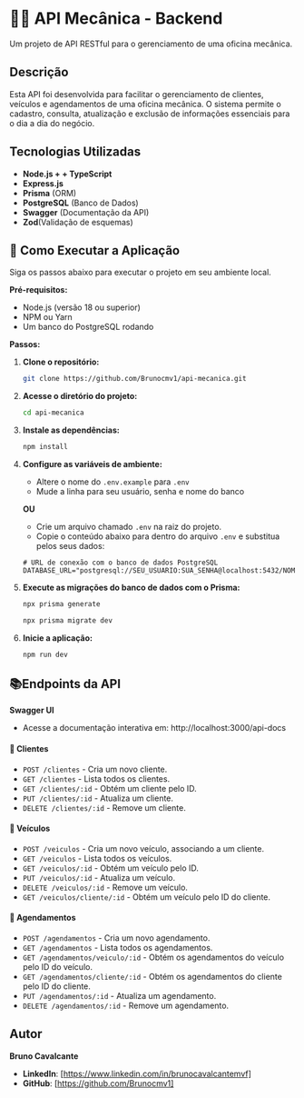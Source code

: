 # 🧑‍🔧 API Mecânica - Backend

Um projeto de API RESTful para o gerenciamento de uma oficina mecânica.

## Descrição

Esta API foi desenvolvida para facilitar o gerenciamento de clientes, veículos e agendamentos de uma oficina mecânica. O sistema permite o cadastro, consulta, atualização e exclusão de informações essenciais para o dia a dia do negócio.

## Tecnologias Utilizadas

* **Node.js + + TypeScript**
* **Express.js**
* **Prisma** (ORM)
* **PostgreSQL** (Banco de Dados)
* **Swagger** (Documentação da API)
* **Zod**(Validação de esquemas)

## 🚀 Como Executar a Aplicação

Siga os passos abaixo para executar o projeto em seu ambiente local.

**Pré-requisitos:**
* Node.js (versão 18 ou superior)
* NPM ou Yarn
* Um banco do PostgreSQL rodando

**Passos:**

1.  **Clone o repositório:**
    ```bash
    git clone https://github.com/Brunocmv1/api-mecanica.git
    ```

2.  **Acesse o diretório do projeto:**
    ```bash
    cd api-mecanica
    ```

3.  **Instale as dependências:**
    ```bash
    npm install
    ```

4.  **Configure as variáveis de ambiente:**
    * Altere o nome do `.env.example` para `.env`
    * Mude a linha para seu usuário, senha e nome do banco

    **OU**
    
    * Crie um arquivo chamado `.env` na raiz do projeto.
    * Copie o conteúdo abaixo para dentro do arquivo `.env` e substitua pelos seus dados:

    ```env
    # URL de conexão com o banco de dados PostgreSQL
    DATABASE_URL="postgresql://SEU_USUARIO:SUA_SENHA@localhost:5432/NOME_DO_BANCO"
    ```

5.  **Execute as migrações do banco de dados com o Prisma:**
    ```bash
    npx prisma generate

    npx prisma migrate dev
    ```

6.  **Inicie a aplicação:**
    ```bash
    npm run dev
    ```

## 📚Endpoints da API

**Swagger UI**
* Acesse a documentação interativa em: http://localhost:3000/api-docs

#### 👥 Clientes
* `POST /clientes` - Cria um novo cliente.
* `GET /clientes` - Lista todos os clientes.
* `GET /clientes/:id` - Obtém um cliente pelo ID.
* `PUT /clientes/:id` - Atualiza um cliente.
* `DELETE /clientes/:id` - Remove um cliente.

#### 🚗 Veículos
* `POST /veiculos` - Cria um novo veículo, associando a um cliente.
* `GET /veiculos` - Lista todos os veículos.
* `GET /veiculos/:id` - Obtém um veículo pelo ID.
* `PUT /veiculos/:id` - Atualiza um veículo.
* `DELETE /veiculos/:id` - Remove um veículo.
* `GET /veiculos/cliente/:id` - Obtém um veículo pelo ID do cliente.

#### 📅 Agendamentos
* `POST /agendamentos` - Cria um novo agendamento.
* `GET /agendamentos` - Lista todos os agendamentos.
* `GET /agendamentos/veiculo/:id` - Obtém os agendamentos do veículo pelo ID do veículo.
* `GET /agendamentos/cliente/:id` - Obtém os agendamentos do cliente pelo ID do cliente.
* `PUT /agendamentos/:id` - Atualiza um agendamento.
* `DELETE /agendamentos/:id` - Remove um agendamento.

## Autor

**Bruno Cavalcante**

* **LinkedIn**: [https://www.linkedin.com/in/brunocavalcantemvf]
* **GitHub**: [https://github.com/Brunocmv1]
